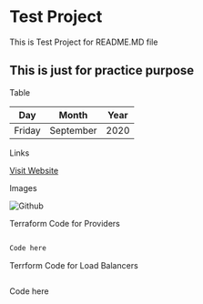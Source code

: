 # Test Project
This is Test Project for README.MD file
## This is just for practice purpose

Table

|Day |Month |Year |
|--- |--- |--- |
|Friday |September |2020 |

Links

[Visit Website](https://docs.github.com/en/github "Github")

Images

![Github](https://149366088.v2.pressablecdn.com/wp-content/uploads/2018/06/github-logo.jpeg)

Terraform Code for Providers

```Terraform

Code here

```

Terrform Code for Load Balancers

```Terraform

```

Code here
